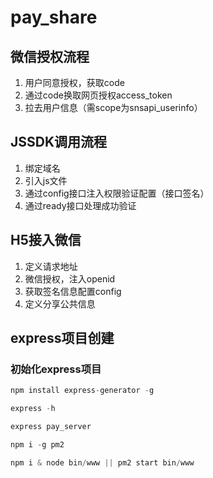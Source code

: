 # pay_share

## 微信授权流程
1. 用户同意授权，获取code
2. 通过code换取网页授权access_token
3. 拉去用户信息（需scope为snsapi_userinfo）
## JSSDK调用流程
1. 绑定域名
2. 引入js文件
3. 通过config接口注入权限验证配置（接口签名）
4. 通过ready接口处理成功验证
## H5接入微信
1. 定义请求地址
2. 微信授权，注入openid
3. 获取签名信息配置config
4. 定义分享公共信息
## express项目创建
### 初始化express项目
```js
npm install express-generator -g

express -h

express pay_server

npm i -g pm2

npm i & node bin/www || pm2 start bin/www

```